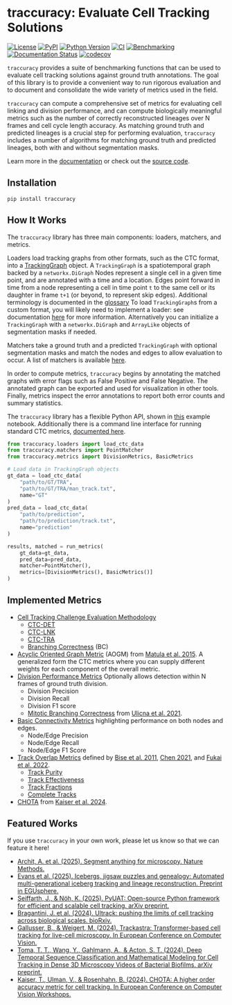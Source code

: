 # traccuracy: Evaluate Cell Tracking Solutions

[![License](https://img.shields.io/pypi/l/traccuracy.svg?color=green)](https://github.com/live-image-tracking-tools/traccuracy/raw/main/LICENSE)
[![PyPI](https://img.shields.io/pypi/v/traccuracy.svg?color=green)](https://pypi.org/project/traccuracy)
[![Python Version](https://img.shields.io/pypi/pyversions/traccuracy.svg?color=green)](https://python.org)
[![CI](https://github.com/live-image-tracking-tools/traccuracy/actions/workflows/ci.yml/badge.svg)](https://github.com/live-image-tracking-tools/traccuracy/actions/workflows/ci.yml)
[![Benchmarking](https://github.com/live-image-tracking-tools/traccuracy/actions/workflows/benchmark-report.yml/badge.svg)](https://live-image-tracking-tools.github.io/traccuracy/dev/bench/)
[![Documentation Status](https://readthedocs.org/projects/traccuracy/badge/?version=latest)](https://traccuracy.readthedocs.io/en/latest/?badge=latest)
[![codecov](https://codecov.io/gh/live-image-tracking-tools/traccuracy/branch/main/graph/badge.svg)](https://codecov.io/gh/live-image-tracking-tools/traccuracy)


`traccuracy` provides a suite of benchmarking functions that can be used to evaluate cell tracking solutions against ground truth annotations. The goal of this library is to provide a convenient way to run rigorous evaluation and to document and consolidate the wide variety of metrics used in the field.

`traccuracy` can compute a comprehensive set of metrics for evaluating cell linking and division performance, and can compute biologically meaningful metrics such as the number of correctly reconstructed lineages over N frames and cell cycle length accuracy. As matching ground truth and predicted lineages is a crucial step for performing evaluation, `traccuracy` includes a number of algorithms for matching ground truth and predicted lineages, both with and without segmentation masks.

Learn more in the [documentation](https://traccuracy.readthedocs.io/en/latest/) or check out the [source code](https://github.com/live-image-tracking-tools/traccuracy).

## Installation
`pip install traccuracy`

## How It Works
The `traccuracy` library has three main components: loaders, matchers, and metrics.

Loaders load tracking graphs from other formats, such as the CTC format, into a [TrackingGraph](https://traccuracy.readthedocs.io/en/latest/autoapi/traccuracy/index.html#traccuracy.TrackingGraph) object.
A `TrackingGraph` is a spatiotemporal graph backed by a `networkx.DiGraph`
Nodes represent a single cell in a given time point, and are annotated with a time and a location.
Edges point forward in time from a node representing a cell in time point `t` to the same cell or its daughter in frame `t+1` (or beyond, to represent skip edges). Additional terminology is documented in the [glossary](https://traccuracy.readthedocs.io/en/latest/glossary.html)
To load `TrackingGraph`s from a custom format, you will likely need to implement a loader: see
documentation [here](https://traccuracy.readthedocs.io/en/latest/autoapi/traccuracy/loaders/index.html#module-traccuracy.loaders) for more information. Alternatively you can initialize a `TrackingGraph` with a `networkx.DiGraph` and `ArrayLike` objects of segmentation masks if needed. 

Matchers take a ground truth and a predicted `TrackingGraph` with optional segmentation masks and match the nodes and edges to allow evaluation to occur. A list of matchers is available [here](https://traccuracy.readthedocs.io/en/latest/matchers/matchers.html).

In order to compute metrics, `traccuracy` begins by annotating the matched graphs with error flags such as False Positive and False Negative. The annotated graph can be exported and used for visualization in other tools. Finally, metrics inspect the error annotations to report both error counts and summary statistics. 

The `traccuracy` library has a flexible Python API, shown in [this](https://traccuracy.readthedocs.io/en/latest/examples/ctc.html) example notebook. Additionally there is a command line interface for running standard CTC metrics, [documented here](https://traccuracy.readthedocs.io/en/latest/cli.html).

```python
from traccuracy.loaders import load_ctc_data
from traccuracy.matchers import PointMatcher
from traccuracy.metrics import DivisionMetrics, BasicMetrics

# Load data in TrackingGraph objects
gt_data = load_ctc_data(
    "path/to/GT/TRA",
    "path/to/GT/TRA/man_track.txt",
    name="GT"
)
pred_data = load_ctc_data(
    "path/to/prediction",
    "path/to/prediction/track.txt",
    name="prediction"
)

results, matched = run_metrics(
    gt_data=gt_data,
    pred_data=pred_data,
    matcher=PointMatcher(),
    metrics=[DivisionMetrics(), BasicMetrics()]
)
```


## Implemented Metrics

- [Cell Tracking Challenge Evaluation Methodology](http://celltrackingchallenge.net/evaluation-methodology/)
    - [CTC-DET](https://traccuracy.readthedocs.io/en/latest/metrics/ctc.html#det)
    - [CTC-LNK](https://traccuracy.readthedocs.io/en/latest/metrics/ctc.html#lnk)
    - [CTC-TRA](https://traccuracy.readthedocs.io/en/latest/metrics/ctc.html#tra)
    - [Branching Correctness](https://traccuracy.readthedocs.io/en/latest/metrics/ctc.html#branching-correctness-bc) (BC)
- [Acyclic Oriented Graph Metric](https://traccuracy.readthedocs.io/en/latest/metrics/ctc.html#aogm) (AOGM) from [Matula et al. 2015](https://doi.org/10.1371/journal.pone.0144959). A generalized form the CTC metrics where you can supply different weights for each component of the overall metric.
- [Division Performance Metrics](https://traccuracy.readthedocs.io/en/latest/metrics/division.html#) Optionally allows detection within N frames of ground truth division.
    - Division Precision
    - Division Recall
    - Division F1 score
    - [Mitotic Branching Correctness](https://traccuracy.readthedocs.io/en/latest/metrics/division.html#mitotic-branching-score) from [Ulicna et al. 2021](https://doi.org/10.3389/fcomp.2021.734559).
- [Basic Connectivity Metrics](https://traccuracy.readthedocs.io/en/latest/metrics/basic.html) highlighting performance on both nodes and edges.
    - Node/Edge Precision
    - Node/Edge Recall
    - Node/Edge F1 Score
- [Track Overlap Metrics](https://traccuracy.readthedocs.io/en/latest/metrics/track_overlap.html) defined by [Bise et al. 2011](https://doi.org/10.1109/ISBI.2011.5872571), [Chen 2021](https://doi.org/10.48550/arXiv.2102.10377), and [Fukai et al. 2022](https://doi.org/10.1093/bioinformatics/btac799). 
    - [Track Purity](https://traccuracy.readthedocs.io/en/latest/metrics/track_overlap.html#track-purity)
    - [Track Effectiveness](https://traccuracy.readthedocs.io/en/latest/metrics/track_overlap.html#target-effectiveness)
    - [Track Fractions](https://traccuracy.readthedocs.io/en/latest/metrics/track_overlap.html#track-fractions)
    - [Complete Tracks](https://traccuracy.readthedocs.io/en/latest/metrics/track_overlap.html#complete-tracks)
- [CHOTA](https://traccuracy.readthedocs.io/en/latest/metrics/chota.html#chota) from [Kaiser et al. 2024](https://doi.org/10.1007/978-3-031-91721-9_8).

## Featured Works

If you use `traccuracy` in your own work, please let us know so that we can feature it here!

- [Archit, A. et al. (2025). Segment anything for microscopy. Nature Methods.](https://doi.org/10.1038/s41592-024-02580-4)
- [Evans et al. (2025). Icebergs, jigsaw puzzles and genealogy: Automated multi-generational iceberg tracking and lineage reconstruction. Preprint in EGUsphere.](https://doi.org/10.5194/egusphere-2025-2886)
- [Seiffarth, J., & Nöh, K. (2025). PyUAT: Open-source Python framework for efficient and scalable cell tracking. arXiv preprint.](https://arxiv.org/pdf/2503.21914)
- [Bragantini, J. et al. (2024). Ultrack: pushing the limits of cell tracking across biological scales. bioRxiv.](https://doi.org/10.1101/2024.09.02.610652)
- [Gallusser, B., & Weigert, M. (2024). Trackastra: Transformer-based cell tracking for live-cell microscopy. In European Conference on Computer Vision.](https://doi.org/10.1007/978-3-031-73116-7_27)
- [Toma, T. T., Wang, Y., Gahlmann, A., & Acton, S. T. (2024). Deep Temporal Sequence Classification and Mathematical Modeling for Cell Tracking in Dense 3D Microscopy Videos of Bacterial Biofilms. arXiv preprint.](https://doi.org/10.48550/arXiv.2406.19574)
- [Kaiser, T., Ulman, V., & Rosenhahn, B. (2024). CHOTA: A higher order accuracy metric for cell tracking. In European Conference on Computer Vision Workshops.](https://doi.org/10.1007/978-3-031-91721-9_8)